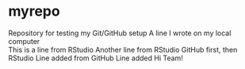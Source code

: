# myrepo
Repository for testing my Git/GitHub setup
A line I wrote on my local computer  
This is a line from RStudio
Another line from RStudio
GitHub first, then RStudio
Line added from GitHub
Line added
Hi Team!